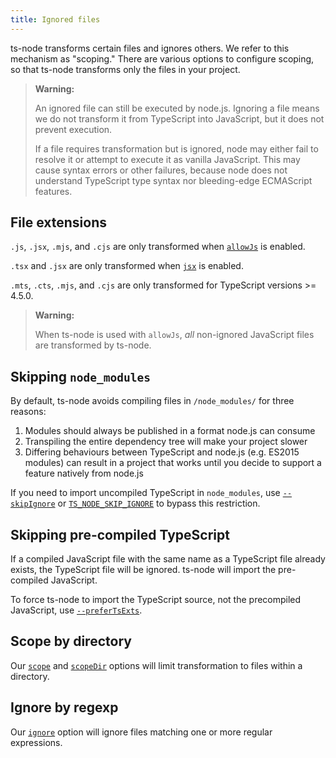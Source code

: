 ```yaml
---
title: Ignored files
---
```


ts-node transforms certain files and ignores others.  We refer to this mechanism as "scoping."  There are various
options to configure scoping, so that ts-node transforms only the files in your project.

> **Warning:**
>
> An ignored file can still be executed by node.js.  Ignoring a file means we do not transform it from TypeScript into JavaScript, but it does not prevent execution.
>
> If a file requires transformation but is ignored, node may either fail to resolve it or attempt to execute it as vanilla JavaScript.  This may cause syntax errors or other failures, because node does not understand TypeScript type syntax nor bleeding-edge ECMAScript features.

## File extensions

`.js`, `.jsx`, `.mjs`, and `.cjs` are only transformed when [`allowJs`](https://www.typescriptlang.org/docs/handbook/compiler-options.html#compiler-options) is enabled.

`.tsx` and `.jsx` are only transformed when [`jsx`](https://www.typescriptlang.org/docs/handbook/jsx.html) is enabled.

`.mts`, `.cts`, `.mjs`, and `.cjs` are only transformed for TypeScript versions >= 4.5.0.

> **Warning:**
>
> When ts-node is used with `allowJs`, _all_ non-ignored JavaScript files are transformed by ts-node.

## Skipping `node_modules`

By default, ts-node avoids compiling files in `/node_modules/` for three reasons:

1. Modules should always be published in a format node.js can consume
2. Transpiling the entire dependency tree will make your project slower
3. Differing behaviours between TypeScript and node.js (e.g. ES2015 modules) can result in a project that works until you decide to support a feature natively from node.js

If you need to import uncompiled TypeScript in `node_modules`, use [`--skipIgnore`](./options#skipignore) or [`TS_NODE_SKIP_IGNORE`](./options#skipignore) to bypass this restriction.

## Skipping pre-compiled TypeScript

If a compiled JavaScript file with the same name as a TypeScript file already exists, the TypeScript file will be ignored.  ts-node will import the pre-compiled JavaScript.

To force ts-node to import the TypeScript source, not the precompiled JavaScript, use [`--preferTsExts`](./options#prefertsexts).

## Scope by directory

Our [`scope`](./options.md#scope) and [`scopeDir`](./options.md#scopedir) options will limit transformation to files
within a directory.

## Ignore by regexp

Our [`ignore`](./options.md#ignore) option will ignore files matching one or more regular expressions.
